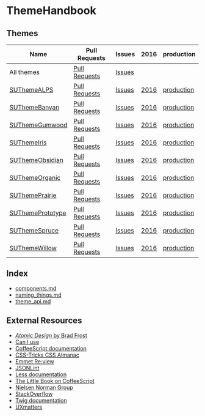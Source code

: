 # ThemeHandbook

## Themes

Name                    | Pull Requests           | Issues            | 2016            | production
------------------------|-------------------------|-------------------|-----------------|-----------------------
All themes              | [Pull Requests][all-pr] | [Issues][all-iss] |                 |
[SUThemeALPS][alp]      | [Pull Requests][alp-pr] | [Issues][alp-iss] | [2016][alp-dev] | [production][alp-prod] 
[SUThemeBanyan][ban]    | [Pull Requests][ban-pr] | [Issues][ban-iss] | [2016][ban-dev] | [production][ban-prod] 
[SUThemeGumwood][gum]   | [Pull Requests][gum-pr] | [Issues][gum-iss] | [2016][gum-dev] | [production][gum-prod] 
[SUThemeIris][iri]      | [Pull Requests][iri-pr] | [Issues][iri-iss] | [2016][iri-dev] | [production][iri-prod] 
[SUThemeObsidian][obs]  | [Pull Requests][obs-pr] | [Issues][obs-iss] | [2016][obs-dev] | [production][obs-prod] 
[SUThemeOrganic][org]   | [Pull Requests][org-pr] | [Issues][org-iss] | [2016][org-dev] | [production][org-prod] 
[SUThemePrairie][pra]   | [Pull Requests][pra-pr] | [Issues][pra-iss] | [2016][pra-dev] | [production][pra-prod] 
[SUThemePrototype][pro] | [Pull Requests][pro-pr] | [Issues][pro-iss] | [2016][pro-dev] | [production][pro-prod] 
[SUThemeSpruce][spr]    | [Pull Requests][spr-pr] | [Issues][spr-iss] | [2016][spr-dev] | [production][spr-prod] 
[SUThemeWillow][wil]    | [Pull Requests][wil-pr] | [Issues][wil-iss] | [2016][wil-dev] | [production][wil-prod] 

## Index

- [components.md](https://github.com/SimpleUpdates/ThemeHandbook/blob/master/components.md)
- [naming_things.md](https://github.com/SimpleUpdates/ThemeHandbook/blob/master/naming_things.md)
- [theme_api.md](https://github.com/SimpleUpdates/ThemeHandbook/blob/master/theme_api.md)

## External Resources

- [*Atomic Design* by Brad Frost](http://atomicdesign.bradfrost.com/)
- [Can I use](http://caniuse.com/)
- [CoffeeScript documentation](http://coffeescript.org/)
- [CSS-Tricks CSS Almanac](https://css-tricks.com/almanac/)
- [Emmet Re:view](https://chrome.google.com/webstore/detail/emmet-review/epejoicbhllgiimigokgjdoijnpaphdp)
- [JSONLint](https://jsonlint.com/)
- [Less documentation](http://lesscss.org/)
- [The Little Book on CoffeeScript](http://arcturo.github.io/library/coffeescript/)
- [Nielsen Norman Group](https://www.nngroup.com/)
- [StackOverflow](https://stackoverflow.com/)
- [Twig documentation](https://twig.sensiolabs.org/doc/2.x/)
- [UXmatters](http://www.uxmatters.com/)




[all-pr]: https://github.com/pulls?utf8=%E2%9C%93&q=is%3Aopen+is%3Apr+repo%3ASimpleUpdates%2FSUThemeALPS+repo%3ASimpleUpdates%2FSUThemeBanyan+repo%3ASimpleUpdates%2FSUThemeGumwood+repo%3ASimpleUpdates%2FSUThemeIris+repo%3ASimpleUpdates%2FSUThemeObsidian+repo%3ASimpleUpdates%2FSUThemeOrganic+repo%3ASimpleUpdates%2FSUThemePrairie+repo%3ASimpleUpdates%2FSUThemePrototype+repo%3ASimpleUpdates%2FSUThemeSpruce+repo%3ASimpleUpdates%2FSUThemeWillow
[all-iss]: https://github.com/issues?utf8=%E2%9C%93&q=is%3Aopen+is%3Aissue+repo%3ASimpleUpdates%2FSUThemeALPS+repo%3ASimpleUpdates%2FSUThemeBanyan+repo%3ASimpleUpdates%2FSUThemeGumwood+repo%3ASimpleUpdates%2FSUThemeIris+repo%3ASimpleUpdates%2FSUThemeObsidian+repo%3ASimpleUpdates%2FSUThemeOrganic+repo%3ASimpleUpdates%2FSUThemePrairie+repo%3ASimpleUpdates%2FSUThemePrototype+repo%3ASimpleUpdates%2FSUThemeSpruce+repo%3ASimpleUpdates%2FSUThemeWillow

[alp]: https://github.com/SimpleUpdates/SUThemeALPS
[ban]: https://github.com/SimpleUpdates/SUThemeBanyan
[gum]: https://github.com/SimpleUpdates/SUThemeGumwood
[iri]: https://github.com/SimpleUpdates/SUThemeIris
[obs]: https://github.com/SimpleUpdates/SUThemeObsidian
[org]: https://github.com/SimpleUpdates/SUThemeOrganic
[pra]: https://github.com/SimpleUpdates/SUThemePrairie
[pro]: https://github.com/SimpleUpdates/SUThemePrototype
[spr]: https://github.com/SimpleUpdates/SUThemeSpruce
[wil]: https://github.com/SimpleUpdates/SUThemeWillow

[alp-pr]: https://github.com/SimpleUpdates/SUThemeALPS/pulls
[ban-pr]: https://github.com/SimpleUpdates/SUThemeBanyan/pulls
[gum-pr]: https://github.com/SimpleUpdates/SUThemeGumwood/pulls
[iri-pr]: https://github.com/SimpleUpdates/SUThemeIris/pulls
[obs-pr]: https://github.com/SimpleUpdates/SUThemeObsidian/pulls
[org-pr]: https://github.com/SimpleUpdates/SUThemeOrganic/pulls
[pra-pr]: https://github.com/SimpleUpdates/SUThemePrairie/pulls
[pro-pr]: https://github.com/SimpleUpdates/SUThemePrototype/pulls
[spr-pr]: https://github.com/SimpleUpdates/SUThemeSpruce/pulls
[wil-pr]: https://github.com/SimpleUpdates/SUThemeWillow/pulls

[alp-iss]: https://github.com/SimpleUpdates/SUThemeALPS/issues
[ban-iss]: https://github.com/SimpleUpdates/SUThemeBanyan/issues
[gum-iss]: https://github.com/SimpleUpdates/SUThemeGumwood/issues
[iri-iss]: https://github.com/SimpleUpdates/SUThemeIris/issues
[obs-iss]: https://github.com/SimpleUpdates/SUThemeObsidian/issues
[org-iss]: https://github.com/SimpleUpdates/SUThemeOrganic/issues
[pra-iss]: https://github.com/SimpleUpdates/SUThemePrairie/issues
[pro-iss]: https://github.com/SimpleUpdates/SUThemePrototype/issues
[spr-iss]: https://github.com/SimpleUpdates/SUThemeSpruce/issues
[wil-iss]: https://github.com/SimpleUpdates/SUThemeWillow/issues

[alp-dev]: https://github.com/SimpleUpdates/SUThemeALPS/commits/2016
[ban-dev]: https://github.com/SimpleUpdates/SUThemeBanyan/commits/2016
[gum-dev]: https://github.com/SimpleUpdates/SUThemeGumwood/commits/2016
[iri-dev]: https://github.com/SimpleUpdates/SUThemeIris/commits/2016
[obs-dev]: https://github.com/SimpleUpdates/SUThemeObsidian/commits/2016
[org-dev]: https://github.com/SimpleUpdates/SUThemeOrganic/commits/2016
[pra-dev]: https://github.com/SimpleUpdates/SUThemePrairie/commits/2016
[pro-dev]: https://github.com/SimpleUpdates/SUThemePrototype/commits/2016
[spr-dev]: https://github.com/SimpleUpdates/SUThemeSpruce/commits/2016
[wil-dev]: https://github.com/SimpleUpdates/SUThemeWillow/commits/2016

[alp-prod]: https://github.com/SimpleUpdates/SUThemeALPS/commits/production
[ban-prod]: https://github.com/SimpleUpdates/SUThemeBanyan/commits/production
[gum-prod]: https://github.com/SimpleUpdates/SUThemeGumwood/commits/production
[iri-prod]: https://github.com/SimpleUpdates/SUThemeIris/commits/production
[obs-prod]: https://github.com/SimpleUpdates/SUThemeObsidian/commits/production
[org-prod]: https://github.com/SimpleUpdates/SUThemeOrganic/commits/production
[pra-prod]: https://github.com/SimpleUpdates/SUThemePrairie/commits/production
[pro-prod]: https://github.com/SimpleUpdates/SUThemePrototype/commits/production
[spr-prod]: https://github.com/SimpleUpdates/SUThemeSpruce/commits/production
[wil-prod]: https://github.com/SimpleUpdates/SUThemeWillow/commits/production
